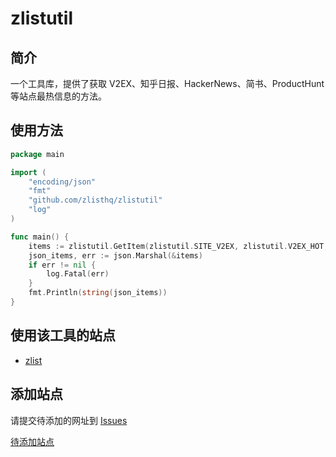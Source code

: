 # zlistutil

## 简介

一个工具库，提供了获取 V2EX、知乎日报、HackerNews、简书、ProductHunt 等站点最热信息的方法。

## 使用方法

```go
package main

import (
	"encoding/json"
	"fmt"
	"github.com/zlisthq/zlistutil"
	"log"
)

func main() {
	items := zlistutil.GetItem(zlistutil.SITE_V2EX, zlistutil.V2EX_HOT, 10)
	json_items, err := json.Marshal(&items)
	if err != nil {
		log.Fatal(err)
	}
	fmt.Println(string(json_items))
}
```

## 使用该工具的站点

- [zlist](http://zlist.whiteworld.me/)

## 添加站点

请提交待添加的网址到 [Issues](https://github.com/zlisthq/zlistutil/issues)

[待添加站点](https://github.com/zlisthq/zlistutil/labels/new%20site)
